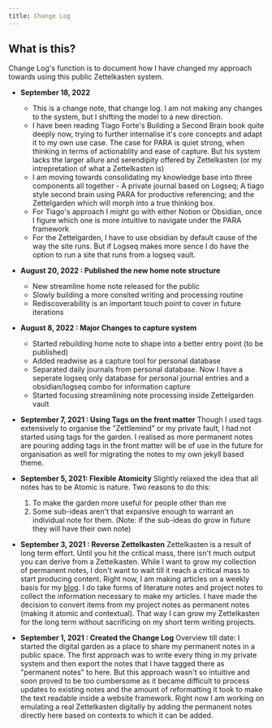 ```yaml
---
title: Change Log
---
```


## What is this?
Change Log's function is to document how I have changed my approach towards using this public Zettelkasten system.

- **September 18, 2022**
	- This is a change note, that change log. I am not making any changes to the system, but I shifting the model to a new direction.
	- I have been reading Tiago Forte's Building a Second Brain book quite deeply now, trying to further internalise it's core concepts and adapt it to my own use case. The case for PARA is quiet strong, when thinking in terms of actionablity and ease of capture. But his system lacks the larger allure and serendipity offered by Zettelkasten (or my intrepretation of what a Zettelkasten is) 
	- I am moving towards consolidating my knowledge base into three components all together - A private journal based on Logseq; A tiago style second brain using PARA for productive referencing; and the Zettelgarden which will morph into a true thinking box.
	- For Tiago's approach I might go with either Notion or Obsidian, once I figure which one is more intuitive to navigate under the PARA framework
	- For the Zettelgarden, I have to use obsidian by default cause of the way the site runs. But if Logseq makes more sence I do have the option to run a site that runs from a  logseq vault.



- **August 20, 2022 : Published the new home note structure**
	- New streamline home note released for the public
	- Slowly building a more consited writing and processing routine
	- Rediscoverability is an important touch point to cover in future iterations


- **August 8, 2022 : Major Changes to capture system**
	- Started rebuilding home note to shape into a better entry point (to be published)
	- Added readwise as a capture tool for personal database
	- Separated daily journals from personal database. Now I have a seperate logseq only database for personal journal entries and a obsidian/logseq combo for information capture
	- Started focusing streamlining note processing inside Zettelgarden vault


- **September 7, 2021 : Using Tags on the front matter**
	Though I used tags extensively to organise the "Zettlemind" or my private fault, I had not started using tags for the garden. I realised as more permanent notes are pouring adding tags in the front matter will be of use in the future for organisation as well for migrating the notes to my own jekyll based theme.

- **September 5, 2021: Flexible Atomicity**
	Slightly relaxed the idea that all notes has to be Atomic is nature. Two reasons to do this:
	1. To make the garden more useful for people other than me
	2. Some sub-ideas aren't that expansive enough to warrant an individual note for them.
	(Note: if the sub-ideas do grow in future they will have their own note)
	
- **September 3, 2021 : Reverse Zettelkasten**
	Zettelkasten is a result of long term effort. Until you hit the critical mass, there isn't much output you can derive from a Zettelkasten. While I want to grow my collection of permanent notes, I don't want to wait till it reach a critical mass to start producing content. Right now, I am making articles on a weekly basis for my [blog](https://blog.rahulrajeev.net). I do take forms of literature notes and project notes to collect the information necessary to make my articles. I have made the decision to convert items from my project notes as permanent notes (making it atomic and contextual). That way I can grow my Zettelkasten for the long term without sacrificing on my short term writing projects. 
	
- **September 1, 2021 : Created the Change Log**
	Overview till date: I started the digital garden as a place to share my permanent notes in a public space. The first approach was to write every thing in my private system and then export the notes that I have tagged there as "permanent notes" to here. 
	But this approach wasn't so intuitive and soon proved to be too cumbersome as it became difficult to process updates to existing notes and the amount of reformatting it took to make the text readable inside a website framework.
	Right now I am working on emulating a real Zettelkasten digitally by adding the permanent notes directly here based on contexts to which it can be added.

